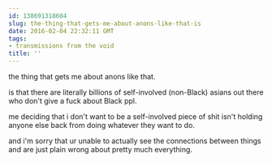 ```yaml
---
id: 138691318604
slug: the-thing-that-gets-me-about-anons-like-that-is
date: 2016-02-04 22:32:11 GMT
tags:
- transmissions from the void
title: ''
---
```


the thing that gets me about anons like that.

is that there are literally billions of self-involved (non-Black) asians out there who don't give a fuck about Black ppl.


me deciding that i don't want to be a self-involved piece of shit isn't holding anyone else back from doing whatever they want to do.

and i'm sorry that ur unable to actually see the connections between things and are just plain wrong about pretty much everything.